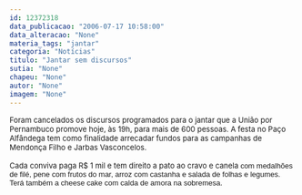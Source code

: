 ```yaml
---
id: 12372318
data_publicacao: "2006-07-17 10:58:00"
data_alteracao: "None"
materia_tags: "jantar"
categoria: "Notícias"
titulo: "Jantar sem discursos"
sutia: "None"
chapeu: "None"
autor: "None"
imagem: "None"
---
```

<p><FONT size=2></p>
<p><P>Foram cancelados os discursos programados para o jantar que a União por Pernambuco promove hoje, às 19h,&nbsp;para mais de 600 pessoas. A festa no Paço Alfândega tem como finalidade arrecadar fundos para as campanhas de Mendonça Filho e Jarbas Vasconcelos.<BR><BR>Cada conviva paga R$ 1 mil e tem direito a pato ao cravo e canela</FONT><FONT face=Arial size=2> com medalhões de filé, pene com frutos do mar, arroz com castanha e salada de folhas e legumes. Terá também a cheese cake com calda de amora na sobremesa.</P></FONT> </p>

